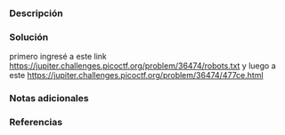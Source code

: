 ### Descripción 
### Solución 
primero ingresé a este link 
https://jupiter.challenges.picoctf.org/problem/36474/robots.txt
y luego a este 
https://jupiter.challenges.picoctf.org/problem/36474/477ce.html

### Notas adicionales
### Referencias